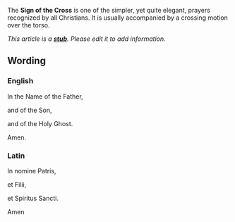 The **Sign of the Cross** is one of the simpler, yet quite elegant,
prayers recognized by all Christians. It is usually accompanied by
a crossing motion over the torso.

*This article is a **[stub](http://www.theopedia.com/Category:Theopedia_stubs "Category:Theopedia stubs")**. Please edit it to add information.*
## Wording

### English

In the Name of the Father,

and of the Son,

and of the Holy Ghost.

Amen.

### Latin

In nomine Patris,

et Filii,

et Spiritus Sancti.

Amen



